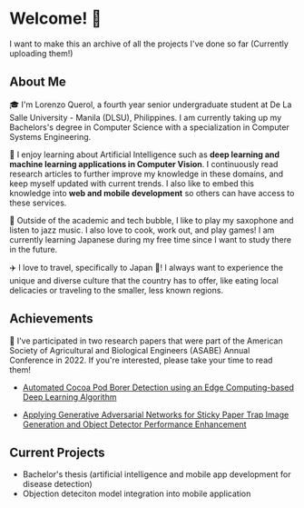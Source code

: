 # Welcome! 👋

I want to make this an archive of all the projects I've done so far (Currently uploading them!)

## About Me

🎓 I'm Lorenzo Querol, a fourth year senior undergraduate student at De La Salle University - Manila (DLSU), Philippines. I am currently taking up my Bachelors's degree in Computer Science with a specialization in Computer Systems Engineering.

🙇 I enjoy learning about Artificial Intelligence such as **deep learning and machine learning applications in Computer Vision**. I continuously read research articles to further improve my knowledge in these domains, and keep myself updated with current trends. I also like to embed this knowledge into **web and mobile development** so others can have access to these services.

🎷 Outside of the academic and tech bubble, I like to play my saxophone and listen to jazz music. I also love to cook, work out, and play games! I am currently learning Japanese during my free time since I want to study there in the future.

✈️ I love to travel, specifically to Japan 🗾! I always want to experience the unique and diverse culture that the country has to offer, like eating local delicacies or traveling to the smaller, less known regions.

## Achievements

📰 I've participated in two research papers that were part of the American Society of Agricultural and Biological Engineers (ASABE) Annual Conference in 2022. If you're interested, please take your time to read them!

- [Automated Cocoa Pod Borer Detection using an Edge Computing-based Deep Learning Algorithm](https://www.researchgate.net/publication/362080849_Automated_Cocoa_Pod_Borer_Detection_using_an_Edge_Computing-based_Deep_Learning_Algorithm)

- [Applying Generative Adversarial Networks for Sticky Paper Trap Image Generation and Object Detector Performance Enhancement](https://www.researchgate.net/publication/362080593_Applying_Generative_Adversarial_Networks_for_Sticky_Paper_Trap_Image_Generation_and_Object_Detector_Performance_Enhancement)

## Current Projects
- Bachelor's thesis (artificial intelligence and mobile app development for disease detection)
- Objection deteciton model integration into mobile application
